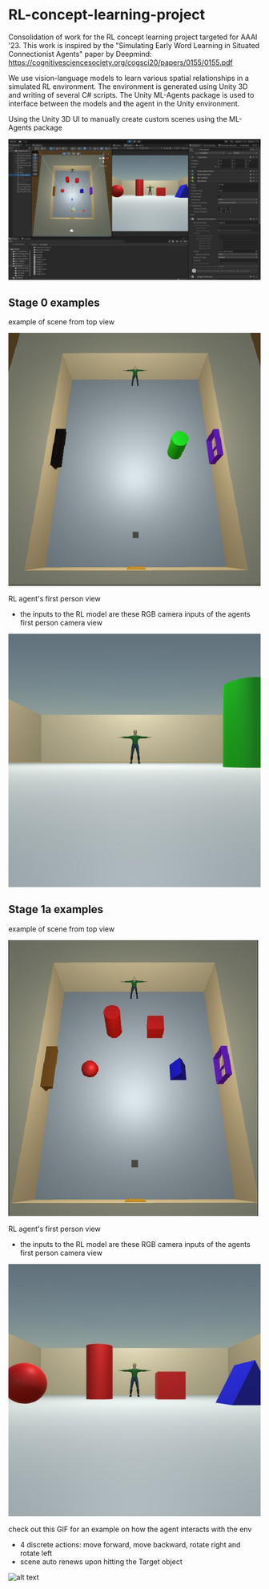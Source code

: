 # RL-concept-learning-project
Consolidation of work for the RL concept learning project targeted for AAAI '23.
This work is inspired by the "Simulating Early Word Learning in Situated Connectionist Agents" paper by Deepmind: https://cognitivesciencesociety.org/cogsci20/papers/0155/0155.pdf

We use vision-language models to learn various spatial relationships in a simulated RL environment. The environment is generated using Unity 3D and writing of several C# scripts. The Unity ML-Agents package is used to interface between the models and the agent in the Unity environment.


Using the Unity 3D UI to manually create custom scenes using the ML-Agents package

![alt text](https://github.com/haidiazaman/RL-concept-learning-project/blob/main/imgs/mlagents_s1a_unity_ui.jpg)


## Stage 0 examples
example of scene from top view

![alt text](https://github.com/haidiazaman/RL-concept-learning-project/blob/main/imgs/s0_topcamera.jpg)

RL agent's first person view 
- the inputs to the RL model are these RGB camera inputs of the agents first person camera view

![alt text](https://github.com/haidiazaman/RL-concept-learning-project/blob/main/imgs/s0_agentcamera.jpg)


## Stage 1a examples
example of scene from top view

![alt text](https://github.com/haidiazaman/RL-concept-learning-project/blob/main/imgs/s1a_topcamera.jpg)

RL agent's first person view 
- the inputs to the RL model are these RGB camera inputs of the agents first person camera view
  
![alt text](https://github.com/haidiazaman/RL-concept-learning-project/blob/main/imgs/s1a_agentcamera.jpg)


check out this GIF for an example on how the agent interacts with the env
- 4 discrete actions: move forward, move backward, rotate right and rotate left
- scene auto renews upon hitting the Target object

![alt text](https://github.com/haidiazaman/RL-concept-learning-project/blob/main/imgs/s1a_example_movement.gif)
